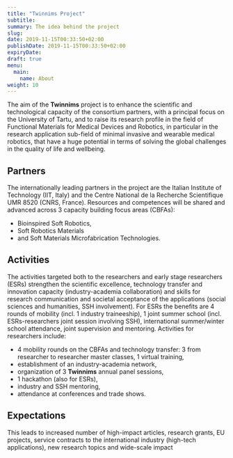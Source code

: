 ```yaml
---
title: "Twinnims Project"
subtitle: 
summary: The idea behind the project
slug:
date: 2019-11-15T00:33:50+02:00
publishDate: 2019-11-15T00:33:50+02:00
expiryDate: 
draft: true
menu: 
  main:
    name: About
weight: 10
---
```


The aim of the **Twinnims** project is to enhance the scientific and technological capacity of the consortium partners, with a principal focus on the University of Tartu, and to raise its research profile in the field of Functional Materials for Medical Devices and Robotics, in particular in the research application sub-field of minimal invasive and wearable medical robotics, that have a huge potential in terms of solving the global challenges in the quality of life and wellbeing. 

## Partners

The internationally leading partners in the project are the Italian Institute of Technology (IIT, Italy) and the Centre National de la Recherche Scientifique UMR 8520 (CNRS, France). Resources and competences will be shared and advanced across 3 capacity building focus areas (CBFAs): 

- Bioinspired Soft Robotics, 
- Soft Robotics Materials 
- and Soft Materials Microfabrication Technologies. 

## Activities

The activities targeted both to the researchers and early stage researchers (ESRs) strengthen the scientific excellence, technology transfer and innovation capacity (industry-academia collaboration) and skills for research communication and societal acceptance of the applications (social sciences and humanities, SSH involvement). For ESRs the benefits are 4 rounds of mobility (incl. 1 industry traineeship), 1 joint summer school (incl. ESRs-researchers joint session involving SSH), international summer/winter school attendance, joint supervision and mentoring. Activities for researchers include: 

- 4 mobility rounds on the CBFAs and technology transfer: 3 from researcher to researcher master classes, 1 virtual training, 
- establishment of an industry-academia network, 
- organization of 3 **Twinnims** annual panel sessions, 
- 1 hackathon (also for ESRs), 
- industry and SSH mentoring, 
- attendance at conferences and trade shows. 

## Expectations

This leads to increased number of high-impact articles, research grants, EU projects, service contracts to the international industry (high-tech applications), new research topics and wide-scale impact
